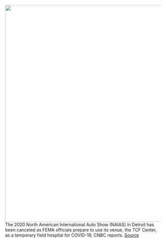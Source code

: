 <img src='https://cdn.vox-cdn.com/thumbor/pwdVCvFikjb2pM1aKl-c51r6SjY=/0x0:2040x1360/1200x800/filters:focal(857x517:1183x843)/cdn.vox-cdn.com/uploads/chorus_image/image/66571048/detroit_auto_show_2017_4191.0.jpg' width='700px' /><br/>
The 2020 North American International Auto Show (NAIAS) in Detroit has been canceled as FEMA officials prepare to use its venue, the TCF Center, as a temporary field hospital for COVID-19, CNBC reports.
<a href='https://www.theverge.com/2020/3/29/21198617/detroit-auto-show-canceled-fema-covid-19'> Source <a/>